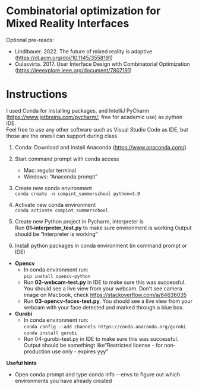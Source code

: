# Combinatorial optimization for Mixed Reality Interfaces
Optional pre-reads:
- Lindlbauer. 2022. The future of mixed reality is adaptive (https://dl.acm.org/doi/10.1145/3558191)
- Oulasvirta. 2017. User Interface Design with Combinatorial Optimization (https://ieeexplore.ieee.org/document/7807191)


# Instructions
I used Conda for installing packages, and IntelliJ PyCharm (https://www.jetbrains.com/pycharm/; free for academic use) as python IDE.   
Feel free to use any other software such as Visual Studio Code as IDE, but those are the ones I can support during class.

1. Conda: Download and install Anaconda (https://www.anaconda.com/)
2. Start command prompt with conda access
    - Mac: regular terminal
    - Windows: “Anaconda prompt”
4. Create new conda environment  
`conda create -n compint_summerschool python=3.9`
5. Activate new conda environment  
`conda activate compint_summerschool` 

6. Create new Python project in Pycharm, interpreter is <conda compint_summerschool>  
Run **01-interpreter_test.py** to make sure environment is working
Output should be “Interpreter is working”

7. Install python packages in conda environment (in command prompt or IDE)
  - **Opencv**
      - In conda environment run:  
      `pip install opencv-python`
      - Run **02-webcam-test.py** in IDE to make sure this was successful. You should see a live view from your webcam.
      Don’t see camera image on Macbook, check https://stackoverflow.com/a/64636035
      - Run **03-opencv-faces-test.py**. You should see a live view from your webcam with your face detected and marked through a blue box.
  - **Gurobi**
    - In conda environment run:   
    `conda config --add channels https://conda.anaconda.org/gurobi`  
    `conda install gurobi`  
    - Run 04-gurobi-test.py in IDE to make sure this was successful. Output should be somethingt like“Restricted license - for non-production use only - expires yyy”

**Useful hints**
- Open conda prompt and type conda info --envs to figure out which environments you have already created
